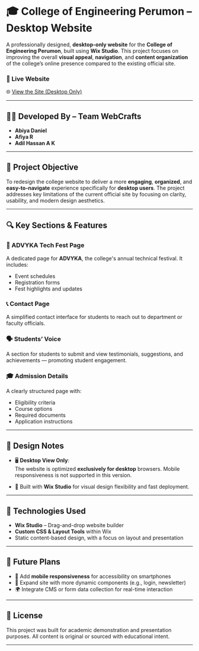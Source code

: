# 🎓 College of Engineering Perumon – Desktop Website

A professionally designed, **desktop-only website** for the **College of Engineering Perumon**, built using **Wix Studio**. This project focuses on improving the overall **visual appeal**, **navigation**, and **content organization** of the college’s online presence compared to the existing official site.

### 🔗 Live Website  
🌐 [View the Site (Desktop Only)](https://adhilhassanak.wixstudio.com/ceperumon)

---

## 👨‍💻 Developed By – Team WebCrafts

- **Abiya Daniel**
- **Afiya R**
- **Adil Hassan A K**

---

## 🎯 Project Objective

To redesign the college website to deliver a more **engaging**, **organized**, and **easy-to-navigate** experience specifically for **desktop users**. The project addresses key limitations of the current official site by focusing on clarity, usability, and modern design aesthetics.

---

## 🔍 Key Sections & Features

### 📅 ADVYKA Tech Fest Page  
A dedicated page for **ADVYKA**, the college's annual technical festival. It includes:
- Event schedules
- Registration forms
- Fest highlights and updates

### 📞 Contact Page  
A simplified contact interface for students to reach out to department or faculty officials.

### 🗣️ Students’ Voice  
A section for students to submit and view testimonials, suggestions, and achievements — promoting student engagement.

### 🎓 Admission Details  
A clearly structured page with:
- Eligibility criteria
- Course options
- Required documents
- Application instructions

---

## 📌 Design Notes

- 🖥️ **Desktop View Only**:  
  The website is optimized **exclusively for desktop** browsers. Mobile responsiveness is not supported in this version.

- 🎨 Built with **Wix Studio** for visual design flexibility and fast deployment.

---

## 🧠 Technologies Used

- **Wix Studio** – Drag-and-drop website builder
- **Custom CSS & Layout Tools** within Wix
- Static content-based design, with a focus on layout and presentation

---

## 🚀 Future Plans

- 📱 Add **mobile responsiveness** for accessibility on smartphones
- 🧩 Expand site with more dynamic components (e.g., login, newsletter)
- 🌍 Integrate CMS or form data collection for real-time interaction

---



## 📃 License

This project was built for academic demonstration and presentation purposes. All content is original or sourced with educational intent.

---
